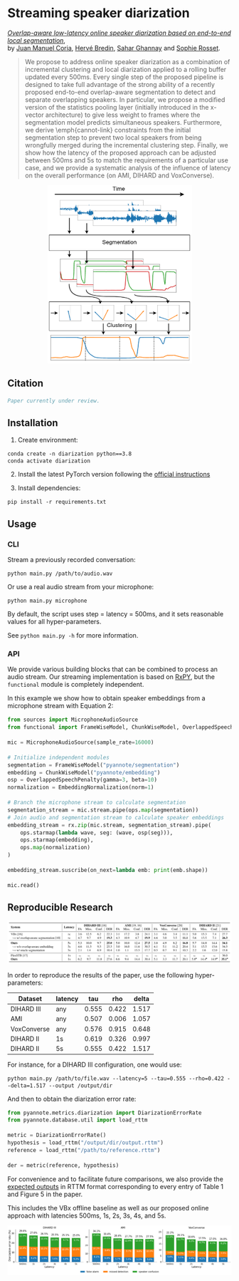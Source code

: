 # Streaming speaker diarization

*[Overlap-aware low-latency online speaker diarization based on end-to-end local segmentation](/paper.pdf)*,  
by [Juan Manuel Coria](https://juanmc2005.github.io/), [Hervé Bredin](https://herve.niderb.fr), [Sahar Ghannay](https://saharghannay.github.io/) and [Sophie Rosset](https://perso.limsi.fr/rosset/).


> We propose to address online speaker diarization as a combination of incremental clustering and local diarization applied to a rolling buffer updated every 500ms. Every single step of the proposed pipeline is designed to take full advantage of the strong ability of a recently proposed end-to-end overlap-aware segmentation to detect and separate overlapping speakers. In particular, we propose a modified version of the statistics pooling layer (initially introduced in the x-vector architecture) to give less weight to frames where the segmentation model predicts simultaneous speakers. Furthermore, we derive \emph{cannot-link} constraints from the initial segmentation step to prevent two local speakers from being wrongfully merged during the incremental clustering step. Finally, we show how the latency of the proposed approach can be adjusted between 500ms and 5s to match the requirements of a particular use case, and we provide a systematic analysis of the influence of latency on the overall performance (on AMI, DIHARD and VoxConverse).

<p align="center">
<img height="400" src="/figure1.png" title="Figure 1" width="325" />
</p>

## Citation

```bibtex
Paper currently under review.
```

## Installation

1) Create environment:

```shell
conda create -n diarization python==3.8
conda activate diarization
```

2) Install the latest PyTorch version following the [official instructions](https://pytorch.org/get-started/locally/#start-locally)

3) Install dependencies:
```shell
pip install -r requirements.txt
```

## Usage

### CLI

Stream a previously recorded conversation:

```shell
python main.py /path/to/audio.wav
```

Or use a real audio stream from your microphone:

```shell
python main.py microphone
```

By default, the script uses step = latency = 500ms, and it sets reasonable values for all hyper-parameters.

See `python main.py -h` for more information.

### API

We provide various building blocks that can be combined to process an audio stream.
Our streaming implementation is based on [RxPY](https://github.com/ReactiveX/RxPY), but the `functional` module is completely independent.

In this example we show how to obtain speaker embeddings from a microphone stream with Equation 2:

```python
from sources import MicrophoneAudioSource
from functional import FrameWiseModel, ChunkWiseModel, OverlappedSpeechPenalty, EmbeddingNormalization

mic = MicrophoneAudioSource(sample_rate=16000)

# Initialize independent modules
segmentation = FrameWiseModel("pyannote/segmentation")
embedding = ChunkWiseModel("pyannote/embedding")
osp = OverlappedSpeechPenalty(gamma=3, beta=10)
normalization = EmbeddingNormalization(norm=1)

# Branch the microphone stream to calculate segmentation
segmentation_stream = mic.stream.pipe(ops.map(segmentation))
# Join audio and segmentation stream to calculate speaker embeddings
embedding_stream = rx.zip(mic.stream, segmentation_stream).pipe(
    ops.starmap(lambda wave, seg: (wave, osp(seg))),
    ops.starmap(embedding),
    ops.map(normalization)
)

embedding_stream.suscribe(on_next=lambda emb: print(emb.shape))

mic.read()
```

##  Reproducible Research

![Table 1](/table1.png)

In order to reproduce the results of the paper, use the following hyper-parameters:

Dataset     | latency | tau    | rho    | delta 
------------|---------|--------|--------|------
DIHARD III  | any     | 0.555  | 0.422  | 1.517  
AMI         | any     | 0.507  | 0.006  | 1.057  
VoxConverse | any     | 0.576  | 0.915  | 0.648  
DIHARD II   | 1s      | 0.619  | 0.326  | 0.997  
DIHARD II   | 5s      | 0.555  | 0.422  | 1.517  

For instance, for a DIHARD III configuration, one would use:

```shell
python main.py /path/to/file.wav --latency=5 --tau=0.555 --rho=0.422 --delta=1.517 --output /output/dir
```

And then to obtain the diarization error rate:

```python
from pyannote.metrics.diarization import DiarizationErrorRate
from pyannote.database.util import load_rttm

metric = DiarizationErrorRate()
hypothesis = load_rttm("/output/dir/output.rttm")
reference = load_rttm("/path/to/reference.rttm")

der = metric(reference, hypothesis)
```

For convenience and to facilitate future comparisons, we also provide the [expected outputs](/expected_outputs) in RTTM format corresponding to every entry of Table 1 and Figure 5 in the paper.  

This includes the VBx offline baseline as well as our proposed online approach with latencies 500ms, 1s, 2s, 3s, 4s, and 5s.

![Figure 5](/figure5.png)

